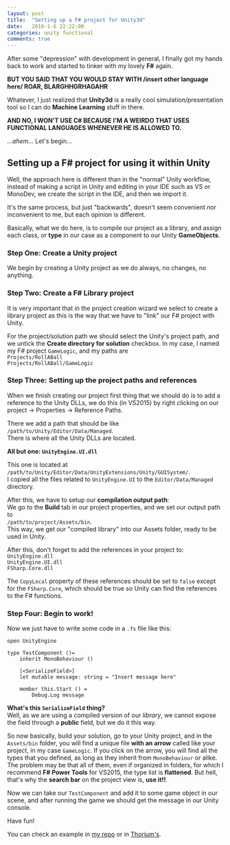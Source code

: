 ```yaml
---
layout: post
title:  "Setting up a F# project for Unity3d"
date:   2016-1-6 22:22:00
categories: unity functional 
comments: true
---
```


After some "depression" with development in general, I finally got my hands back to work and started to tinker with my lovely **F#** again.  
  
**BUT YOU SAID THAT YOU WOULD STAY WITH /insert other language here/ ROAR, BLARGHHGRHAGAHR**  
  
Whatever, I just realized that **Unity3d** is a really cool simulation/presentation tool so I can do **Machine Learning** stuff in there.  
  
**AND NO, I WON'T USE C# BECAUSE I'M A WEIRDO THAT USES FUNCTIONAL LANGUAGES WHENEVER HE IS ALLOWED TO.**  
  
*...ahem...*  Let's begin...
  
## Setting up a F# project for using it within Unity
  
Well, the approach here is different than in the "normal" Unity workflow, instead of making a script in Unity and editing in your IDE such as VS or MonoDev, we create the script in the IDE, and then we import it.  
  
It's the same process, but just "backwards", doesn't seem convenient nor inconvenient to me, but each opinion is different.  
  
Basically, what we do here, is to compile our project as a library, and assign each class, or **type** in our case as a component to our Unity **GameObjects**.  
  
### Step One: Create a Unity project
We begin by creating a Unity project as we do always, no changes, no anything.

### Step Two: Create a F# Library project
It is very important that in the project creation wizard we select to create a library project as this is the way that we have to "link" our F# project with Unity.  
  
For the project/solution path we should select the Unity's project path, and we untick the **Create directory for solution** checkbox. In my case, I named my F# project `GameLogic`, and my paths are  
`Projects/RollABall`  
`Projects/RollABall/GameLogic`

### Step Three: Setting up the project paths and references
When we finish creating our project first thing that we should do is to add a reference to the Unity DLLs, we do this (in VS2015) by right clicking on our project -> Properties -> Reference Paths.  
  
There we add a path that should be like `/path/to/Unity/Editor/Data/Managed`.  
There is where all the Unity DLLs are located.  
  
**All but one: `UnityEngine.UI.dll`**  
  
This one is located at `/path/to/Unity/Editor/Data/UnityExtensions/Unity/GUISystem/`.  
I copied all the files related to `UnityEngine.UI` to the `Editor/Data/Managed` directory.  
  
After this, we have to setup our **compilation output path**:  
We go to the **Build** tab in our project properties, and we set our output path to  
`/path/to/project/Assets/bin`.  
This way, we get our "compiled library" into our Assets folder, ready to be used in Unity.  
  
After this, don't forget to add the references in your project to:  
`UnityEngine.dll`  
`UnityEngine.UI.dll`  
`FSharp.Core.dll`  

The `CopyLocal` property of these references should be set to `false` except for the `FSharp.Core`, which should be true so Unity can find the references to the F# functions.  

### Step Four: Begin to work!
Now we just have to write some code in a `.fs` file like this:  
  
    open UnityEngine

    type TestComponent ()=
        inherit MonoBehaviour ()
  
        [<SerializeField>]
        let mutable message: string = "Insert message here"

        member this.Start () =
            Debug.Log message

  
**What's this `SerializeField` thing?**  
Well, as we are using a compiled version of our *library*, we cannot expose the field through a **public** field, but we do it this way.  
  
So now basically, build your solution, go to your Unity project, and in the `Assets/bin` folder, you will find a unique file **with an arrow** called like your project, in my case `GameLogic`. If you click on the arrow, you will find all the types that you defined, as long as they inherit from `MonoBehaviour` or alike. The problem may be that all of them, even if organized in folders, for which I recommend **F# Power Tools** for VS2015, the type list is **flattened**. But hell, that's why the **search bar** on the project view is, **use it!!**.  
  
Now we can take our `TestComponent` and add it to some game object in our scene, and after running the game we should get the message in our Unity console.  
  
Have fun!

You can check an example in [my repo](https://github.com/NickSeagull/roll-a-ball) or in [Thorium's](https://github.com/Thorium/Roll-a-ball-FSharp).